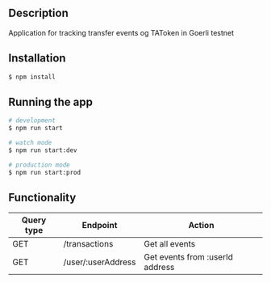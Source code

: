[circleci-image]: https://img.shields.io/circleci/build/github/nestjs/nest/master?token=abc123def456
[circleci-url]: https://circleci.com/gh/nestjs/nest

## Description

Application for tracking transfer events og TAToken in Goerli testnet

## Installation

```bash
$ npm install
```

## Running the app

```bash
# development
$ npm run start

# watch mode
$ npm run start:dev

# production mode
$ npm run start:prod
```

## Functionality

| Query type | Endpoint           | Action                          |
| ---------- | ------------------ | ------------------------------- |
| GET        | /transactions      | Get all events                  |
| GET        | /user/:userAddress | Get events from :userId address |
